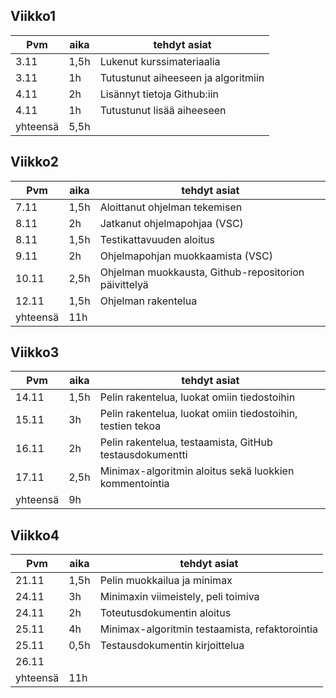## Viikko1
| Pvm | aika | tehdyt asiat |
| --- | --- | --- |
| 3.11 | 1,5h | Lukenut kurssimateriaalia |
| 3.11 | 1h | Tutustunut aiheeseen ja algoritmiin |
| 4.11 | 2h | Lisännyt tietoja Github:iin |
| 4.11 | 1h | Tutustunut lisää aiheeseen |
| yhteensä | 5,5h | |

## Viikko2
| Pvm | aika | tehdyt asiat |
| --- | --- | --- |
| 7.11 | 1,5h | Aloittanut ohjelman tekemisen |
| 8.11 | 2h | Jatkanut ohjelmapohjaa (VSC) |
| 8.11 | 1,5h | Testikattavuuden aloitus |
| 9.11 | 2h | Ohjelmapohjan muokkaamista (VSC) |
| 10.11 | 2,5h | Ohjelman muokkausta, Github-repositorion päivittelyä |
| 12.11 | 1,5h | Ohjelman rakentelua |
| yhteensä | 11h | |

## Viikko3
| Pvm | aika | tehdyt asiat |
| --- | --- | --- |
| 14.11 | 1,5h | Pelin rakentelua, luokat omiin tiedostoihin |
| 15.11 | 3h | Pelin rakentelua, luokat omiin tiedostoihin, testien tekoa |
| 16.11 | 2h | Pelin rakentelua, testaamista, GitHub testausdokumentti |
| 17.11 | 2,5h | Minimax-algoritmin aloitus sekä luokkien kommentointia |
| yhteensä | 9h | |

## Viikko4
| Pvm | aika | tehdyt asiat |
| --- | --- | --- |
| 21.11 | 1,5h | Pelin muokkailua ja minimax |
| 24.11 | 3h | Minimaxin viimeistely, peli toimiva |
| 24.11 | 2h | Toteutusdokumentin aloitus |
| 25.11| 4h | Minimax-algoritmin testaamista, refaktorointia|
| 25.11 | 0,5h | Testausdokumentin kirjoittelua |
| 26.11 | | |
| yhteensä | 11h | |
